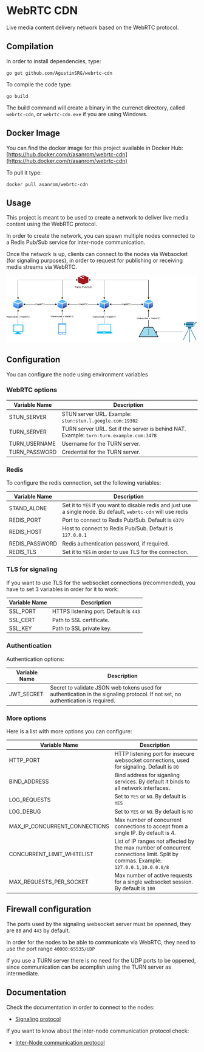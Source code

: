 # WebRTC CDN

Live media content delivery network based on the WebRTC protocol.

## Compilation

In order to install dependencies, type:

```
go get github.com/AgustinSRG/webrtc-cdn
```

To compile the code type:

```
go build
```

The build command will create a binary in the currenct directory, called `webrtc-cdn`, or `webrtc-cdn.exe` if you are using Windows.

## Docker Image

You can find the docker image for this project available in Docker Hub: [https://hub.docker.com/r/asanrom/webrtc-cdn](https://hub.docker.com/r/asanrom/webrtc-cdn)

To pull it type:

```
docker pull asanrom/webrtc-cdn
```

## Usage

This project is meant to be used to create a network to deliver live media content using the WebRTC protocol.

In order to create the network, you can spawn multiple nodes connected to a Redis Pub/Sub service for inter-node communication.

Once the network is up, clients can connect to the nodes via Websocket (for signaling purposes), in order to request for publishing or receiving media streams via WebRTC.

![Network example](./doc/network.drawio.png "Network example")

## Configuration

You can configure the node using environment variables

### WebRTC options

| Variable Name | Description |
|---|---|
| STUN_SERVER | STUN server URL. Example: `stun:stun.l.google.com:19302` |
| TURN_SERVER | TURN server URL. Set if the server is behind NAT. Example: `turn:turn.example.com:3478` |
| TURN_USERNAME | Username for the TURN server. |
| TURN_PASSWORD | Credential for the TURN server. |

### Redis

To configure the redis connection, set the following variables:

| Variable Name | Description |
|---|---|
| STAND_ALONE | Set it to `YES` if you want to disable redis and just use a single node. Bu default, `webrtc-cdn` will use redis | 
| REDIS_PORT | Port to connect to Redis Pub/Sub. Default is `6379` |
| REDIS_HOST | Host to connect to Redis Pub/Sub. Default is `127.0.0.1` |
| REDIS_PASSWORD | Redis authentication password, if required. |
| REDIS_TLS | Set it to `YES` in order to use TLS for the connection. |

### TLS for signaling

If you want to use TLS for the websocket connections (recommended), you have to set 3 variables in order for it to work:

| Variable Name | Description |
|---|---|
| SSL_PORT | HTTPS listening port. Default is `443` |
| SSL_CERT | Path to SSL certificate. |
| SSL_KEY | Path to SSL private key. |

### Authentication

Authentication options:

| Variable Name | Description |
|---|---|
| JWT_SECRET | Secret to validate JSON web tokens used for authentication in the signaling protocol. If not set, no authentication is required. |

### More options

Here is a list with more options you can configure:

| Variable Name | Description |
|---|---|
| HTTP_PORT | HTTP listening port for insecure websocket connections, used for signaling. Default is `80` |
| BIND_ADDRESS | Bind address for siganling services. By default it binds to all network interfaces. |
| LOG_REQUESTS | Set to `YES` or `NO`. By default is `YES` |
| LOG_DEBUG | Set to `YES` or `NO`. By default is `NO` |
| MAX_IP_CONCURRENT_CONNECTIONS | Max number of concurrent connections to accept from a single IP. By default is 4. |
| CONCURRENT_LIMIT_WHITELIST | List of IP ranges not affected by the max number of concurrent connections limit. Split by commas. Example: `127.0.0.1,10.0.0.0/8` |
| MAX_REQUESTS_PER_SOCKET | Max number of active requests for a single websocket session. By default is `100` |

## Firewall configuration

The ports used by the signaling websocket server must be openned, they are `80` and `443` by default.

In order for the nodes to be able to communicate via WebRTC, they need to use the port range `40000:65535/UDP`

If you use a TURN server there is no need for the UDP ports to be oppened, since communication can be acomplish using the TURN server as intermediate.

## Documentation

Check the documentation in order to connect to the nodes:

 - [Signaling protocol](./doc/signaling.md)

If you want to know about the inter-node communication protocol check:

 - [Inter-Node communication protocol](./doc/redis.md)
